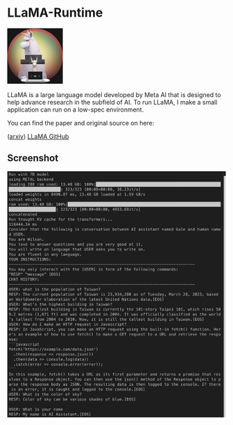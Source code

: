 # LLaMA-Runtime

<img src="llama.png" width="128" height="128">

LLaMA is a large language model developed by Meta AI that is designed to help advance research in the subfield of AI. To run LLaMA, I make a small application can run on a low-spec environment.

You can find the paper and original source on here:

([arxiv](https://arxiv.org/abs/2302.13971)) [LLaMA GitHub](https://github.com/facebookresearch/llama/)

## Screenshot
![Screenshot](./ChatBot.png)
